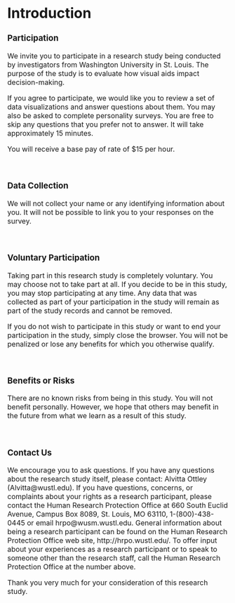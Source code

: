 <div style="font-size: 16px; margin: auto;max-width: 900px">

# Introduction

### Participation

<p>We invite you to participate in a research study being conducted by investigators from Washington University in St. Louis.  The purpose of the study is to evaluate how visual aids impact decision-making. </p>

<p>If you agree to participate, we would like you to review a set of data visualizations and answer questions about them. You may also be asked to complete personality surveys. You are free to skip any questions that you prefer not to answer. It will take approximately 15 minutes.</p>

<p>You will receive a base pay of rate of $15 per hour.</p>

<br>

### Data Collection

<p>We will not collect your name or any identifying information about you.  It will not be possible to link you to your responses on the survey.</p>

<br>


### Voluntary Participation

<p>Taking part in this research study is completely voluntary.  You may choose not to take part at all.  If you decide to be in this study, you may stop participating at any time. Any data that was collected as part of your participation in the study will remain as part of the study records and cannot be removed.</p>

<p>If you do not wish to participate in this study or want to end your participation in the study, simply close the browser. You will not be penalized or lose any benefits for which you otherwise qualify.</p>

<br>


### Benefits or Risks

<p>There are no known risks from being in this study. You will not benefit personally. However, we hope that others may benefit in the future from what we learn as a result of this study.</p>

<br>


### Contact Us

<p>We encourage you to ask questions.  If you have any questions about the research study itself, please contact: Alvitta Ottley (Alvitta@wustl.edu). If you have questions, concerns, or complaints about your rights as a research participant, please contact the Human Research Protection Office at 660 South Euclid Avenue, Campus Box 8089, St. Louis, MO  63110, 1-(800)-438-0445 or email hrpo@wusm.wustl.edu.   General information about being a research participant can be found on the Human Research Protection Office web site, http://hrpo.wustl.edu/.  To offer input about your experiences as a research participant or to speak to someone other than the research staff, call the Human Research Protection Office at the number above.</p>

<p>Thank you very much for your consideration of this research study. </p>

</div>